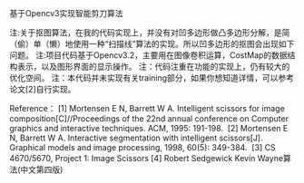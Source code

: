 基于Opencv3实现智能剪刀算法

注:关于抠图算法，在我的代码实现上，并没有对凹多边形做凸多边形分解，是简（偷）单（懒）地使用一种“扫描线”算法的实现。所以凹多边形的抠图会出现如下问题。
注:项目代码基于Opencv3.2，主要用在图像卷积运算，CostMap的数据结构表示，以及图形界面的显示操作。
注：代码注重在功能的实现上，仍有较大的优化空间。
注：本代码并未实现有关training部分，如果你想知道详情，可以参考论文[2]自行实现。 

Reference：
[1]	Mortensen E N, Barrett W A. Intelligent scissors for image composition[C]//Proceedings of the 22nd annual conference on Computer graphics and interactive techniques. ACM, 1995: 191-198. 
[2] Mortensen E N, Barrett W A. Interactive segmentation with intelligent scissors[J]. Graphical models and image processing, 1998, 60(5): 349-384. 
[3]	CS 4670/5670, Project 1: Image Scissors
[4]	Robert Sedgewick Kevin Wayne算法(中文第四版)